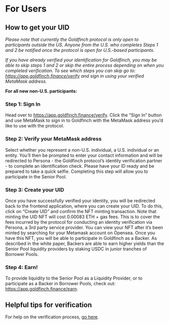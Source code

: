 # For Users

## How to get your UID

_Please note that currently the Goldfinch protocol is only open to participants outside the US. Anyone from the U.S. who completes Steps 1 and 2 be notified once the protocol is open for U.S.-based participants._

_If you have already verified your identification for Goldfinch, you may be able to skip steps 1 and 2 or skip the entire process depending on when you completed verification. To see which steps you can skip go to: https://app.goldfinch.finance/verify and sign in using your verified MetaMask address._

**For all new non-U.S. participants:**&#x20;

### Step 1: Sign In

Head over to https://app.goldfinch.finance/verify. Click the “Sign In” button and use MetaMask to sign in to Goldfinch with the MetaMask address you’d like to use with the protocol.&#x20;

### Step 2: Verify your MetaMask address

Select whether you represent a non-U.S. individual, a U.S. individual or an entity. You’ll then be prompted to enter your contact information and will be redirected to Persona - the Goldfinch protocol’s identity verification partner - to complete an identification check. Please have your ID ready and be prepared to take a quick selfie. Completing this step will allow you to participate in the Senior Pool.&#x20;

### Step 3: Create your UID

Once you have successfully verified your identity, you will be redirected back to the frontend application, where you can create your UID. To do this, click on “Create UID” and confirm the NFT minting transaction. Note that minting the UID NFT will cost 0.00083 ETH + gas fees. This is to cover the fees incurred by the protocol for conducting an identity verification via Persona, a 3rd party service provider. You can view your NFT after it’s been minted by searching for your Metamask account on Opensea. Once you have this NFT, you will be able to participate in Goldfinch as a Backer. As described in the white paper, Backers are able to earn higher yields than the Senior Pool liquidity providers by staking USDC in junior tranches of Borrower Pools.

### Step 4: Earn!

To provide liquidity to the Senior Pool as a Liquidity Provider, or to participate as a Backer in Borrower Pools, check out: https://app.goldfinch.finance/earn.

## **Helpful tips for verification**&#x20;

For help on the verification process, [go here](https://app.gitbook.com/o/-MlGaNC-Iz8PIEY9KAoy/s/-MlGaVCGIXm8i0k0uhfS/c/OJLRxpBr4Bz8WoKMWkU2/tutorials/how-to-get-started-on-goldfinch/step-2-verify-your-identity).
